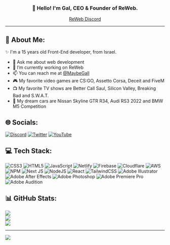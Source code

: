<h3 align="center">👋 Hello! I'm Gal, CEO & Founder of ReWeb.</h3>
<p align="center">
  <a href="https://discord.gg/csAXP8VxRM">ReWeb Discord</a>
</p>

---
## 💫 About Me:
✨ I'm a 15 years old Front-End developer, from Israel.

- 💬 Ask me about web development
- 🔭 I’m currently working on ReWeb
- 📫 You can reach me at [@MaybeGall](https://twitter.com/MaybeGall)
- 🎮 My favorite video games are CS:GO, Assetto Corsa, Deceit and FiveM
- 📺 My favorite TV shows are Better Call Saul, Silicon Valley, Breaking Bad and S.W.A.T.
- 🚗 My dream cars are Nissan Skyline GTR R34, Audi RS3 2022 and BMW M5 Competition
## 🌐 Socials:
[![Discord](https://img.shields.io/badge/Discord-%237289DA.svg?logo=discord&logoColor=white)](https://discord.gg/https://discord.gg/csAXP8VxRM) [![Twitter](https://img.shields.io/badge/Twitter-%231DA1F2.svg?logo=Twitter&logoColor=white)](https://twitter.com/maybegall) [![YouTube](https://img.shields.io/badge/YouTube-%23FF0000.svg?logo=YouTube&logoColor=white)](https://youtube.com/@maybegal) 
## 💻 Tech Stack:
![CSS3](https://img.shields.io/badge/css3-%231572B6.svg?style=flat&logo=css3&logoColor=white) ![HTML5](https://img.shields.io/badge/html5-%23E34F26.svg?style=flat&logo=html5&logoColor=white) ![JavaScript](https://img.shields.io/badge/javascript-%23323330.svg?style=flat&logo=javascript&logoColor=%23F7DF1E) ![Netlify](https://img.shields.io/badge/netlify-%23000000.svg?style=flat&logo=netlify&logoColor=#00C7B7) ![Firebase](https://img.shields.io/badge/firebase-%23039BE5.svg?style=flat&logo=firebase) ![Cloudflare](https://img.shields.io/badge/Cloudflare-F38020?style=flat&logo=Cloudflare&logoColor=white) ![AWS](https://img.shields.io/badge/AWS-%23FF9900.svg?style=flat&logo=amazon-aws&logoColor=white) ![NPM](https://img.shields.io/badge/NPM-%23000000.svg?style=flat&logo=npm&logoColor=white) ![Next JS](https://img.shields.io/badge/Next-black?style=flat&logo=next.js&logoColor=white) ![NodeJS](https://img.shields.io/badge/node.js-6DA55F?style=flat&logo=node.js&logoColor=white) ![React](https://img.shields.io/badge/react-%2320232a.svg?style=flat&logo=react&logoColor=%2361DAFB) ![TailwindCSS](https://img.shields.io/badge/tailwindcss-%2338B2AC.svg?style=flat&logo=tailwind-css&logoColor=white) ![Adobe Illustrator](https://img.shields.io/badge/adobeillustrator-%23FF9A00.svg?style=flat&logo=adobeillustrator&logoColor=white) ![Adobe After Effects](https://img.shields.io/badge/Adobe%20After%20Effects-9999FF.svg?style=flat&logo=Adobe%20After%20Effects&logoColor=white) ![Adobe Photoshop](https://img.shields.io/badge/adobephotoshop-%2331A8FF.svg?style=flat&logo=adobephotoshop&logoColor=white) ![Adobe Premiere Pro](https://img.shields.io/badge/Adobe%20Premiere%20Pro-9999FF.svg?style=flat&logo=Adobe%20Premiere%20Pro&logoColor=white) ![Adobe Audition](https://img.shields.io/badge/Adobe%20Audition-9999FF.svg?style=flat&logo=Adobe%20Audition&logoColor=white)
## 📊 GitHub Stats:
![](https://github-readme-stats.vercel.app/api?username=maybegal&theme=merko&hide_border=false&include_all_commits=true&count_private=false)<br/>
![](https://github-readme-streak-stats.herokuapp.com/?user=maybegal&theme=merko&hide_border=false)<br/>
![](https://github-readme-stats.vercel.app/api/top-langs/?username=maybegal&theme=merko&hide_border=false&include_all_commits=true&count_private=false&layout=compact)

---

[![](https://visitcount.itsvg.in/api?id=maybegal&label=Profile%20Views&color=1&icon=5&pretty=false)](https://visitcount.itsvg.in)
